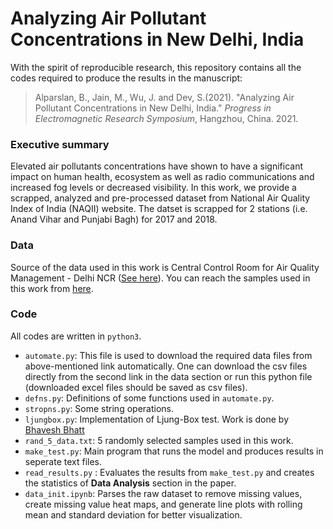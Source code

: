 # Analyzing Air Pollutant Concentrations in New Delhi, India

With the spirit of reproducible research, this repository contains all the codes required to produce the results in the manuscript:

> Alparslan, B., Jain, M., Wu, J. and Dev, S.(2021). "Analyzing Air Pollutant Concentrations in New Delhi, India." *Progress in Electromagnetic Research Symposium*, Hangzhou, China. 2021.

### Executive summary
Elevated air pollutants concentrations have shown to have a significant impact on human health, ecosystem as well as radio communications and increased fog levels or decreased visibility. In this work, we provide a scrapped, analyzed and pre-processed dataset from  National Air Quality Index of India (NAQII) website. The datset is scrapped for 2 stations (i.e. Anand Vihar and Punjabi Bagh) for 2017 and 2018.

### Data
Source of the data used in this work is Central Control Room for Air Quality Management - Delhi NCR ([See here](https://app.cpcbccr.com/ccr/#/caaqm-dashboard/caaqm-landing/caaqm-comparison-data)). You can reach the samples used in this work from [here](https://drive.google.com/drive/folders/1sIITvGDrgwuL7oD5GS2AbD_0d4TyzOYL?usp=sharing).

### Code
All codes are written in `python3`.
+ `automate.py`: This file is used to download the required data files from above-mentioned link automatically. One can download the csv files directly from the second link in the data section or run this python file (downloaded excel files should be saved as csv files).
+ `defns.py`: Definitions of some functions used in `automate.py`.
+ `stropns.py`: Some string operations.
+ `ljungbox.py`: Implementation of Ljung-Box test. Work is done by [Bhavesh Bhatt](github.com/bhattbhavesh91/time_series_notebooks)
+ `rand_5_data.txt`: 5 randomly selected samples used in this work.
+ `make_test.py`: Main program that runs the model and produces results in seperate text files.
+ `read_results.py` : Evaluates the results from `make_test.py` and creates the statistics of __Data Analysis__ section in the paper.
+ `data_init.ipynb`: Parses the raw dataset to remove missing values, create missing value heat maps, and generate line plots with rolling mean and standard deviation for better visualization.
